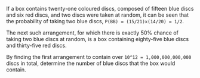 If a box contains twenty-one coloured discs, composed of fifteen blue discs and six red discs, 
and two discs were taken at random, it can be seen that the probability of taking two blue discs, 
`P(BB) = (15/21)x(14/20) = 1/2`.

The next such arrangement, for which there is exactly 50% chance of taking two blue discs at random, 
is a box containing eighty-five blue discs and thirty-five red discs.

By finding the first arrangement to contain over `10^12 = 1,000,000,000,000` discs in total, 
determine the number of blue discs that the box would contain.